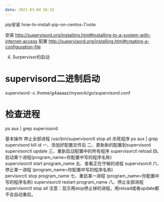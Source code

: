 ```yaml
---
date: 2021-03-04 16:32
---
```


pip安装
how-to-install-pip-on-centos-7.note

安装
http://supervisord.org/installing.html#installing-to-a-system-with-internet-access
配置
http://supervisord.org/installing.html#creating-a-configuration-file

4. Surpervisor的启动
# supervisord二进制启动
supervisord -c /home/g4aaaaz/mywork/go/supervisord.conf
# 检查进程
ps aux | grep supervisord



基本操作
停止全部进程
/usr/bin/supervisorctl stop all
杀死程序
ps aux | grep supervisord
kill id
一、添加好配置文件后
二、更新新的配置到supervisord    
supervisorctl update
三、重新启动配置中的所有程序
supervisorctl reload
四、启动某个进程(program_name=你配置中写的程序名称)
supervisorctl start program_name
五、查看正在守候的进程
supervisorctl
六、停止某一进程 (program_name=你配置中写的程序名称)
pervisorctl stop program_name
七、重启某一进程 (program_name=你配置中写的程序名称)
supervisorctl restart program_name
八、停止全部进程
supervisorctl stop all
注意：显示用stop停止掉的进程，用reload或者update都不会自动重启。
